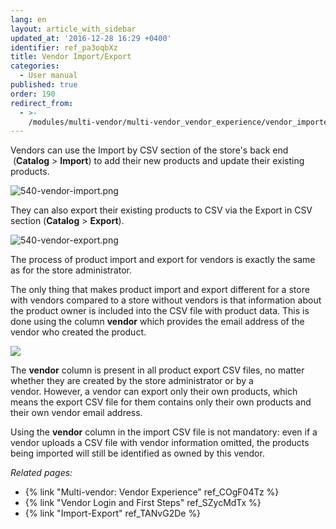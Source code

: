 ```yaml
---
lang: en
layout: article_with_sidebar
updated_at: '2016-12-28 16:29 +0400'
identifier: ref_pa3oqbXz
title: Vendor Import/Export
categories:
  - User manual
published: true
order: 190
redirect_from:
  - >-
    /modules/multi-vendor/multi-vendor_vendor_experience/vendor_importexport.html
---
```

Vendors can use the Import by CSV section of the store's back end  (**Catalog** > **Import**) to add their new products and update their existing products.

![540-vendor-import.png]({{site.baseurl}}/attachments/ref_pa3oqbXz/540-vendor-import.png)

They can also export their existing products to CSV via the Export in CSV section (**Catalog** > **Export**).

![540-vendor-export.png]({{site.baseurl}}/attachments/ref_pa3oqbXz/540-vendor-export.png)

The process of product import and export for vendors is exactly the same as for the store administrator.

The only thing that makes product import and export different for a store with vendors compared to a store without vendors is that information about the product owner is included into the CSV file with product data. This is done using the column **vendor** which provides the email address of the vendor who created the product.

![]({{site.baseurl}}/attachments/8749505/8717239.png)

The **vendor** column is present in all product export CSV files, no matter whether they are created by the store administrator or by a vendor. However, a vendor can export only their own products, which means the export CSV file for them contains only their own products and their own vendor email address. 

Using the **vendor** column in the import CSV file is not mandatory: even if a vendor uploads a CSV file with vendor information omitted, the products being imported will still be identified as owned by this vendor.

_Related pages:_

   *   {% link "Multi-vendor: Vendor Experience" ref_COgF04Tz %}
   *   {% link "Vendor Login and First Steps" ref_SZycMdTx %}
   *   {% link "Import-Export" ref_TANvG2De %}
